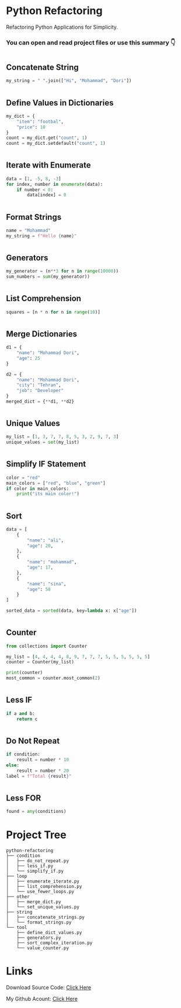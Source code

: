 # Python Refactoring

Refactoring Python Applications for Simplicity.


### You can open and read project files or use this summary 👇


#

## Concatenate String

```python
my_string = " ".join(["Hi", "Mohammad", "Dori"])
```

#

## Define Values in Dictionaries

```python
my_dict = {
    "item": "footbal",
    "price": 10
}
count = my_dict.get("count", 1)
count = my_dict.setdefault("count", 1)
```

#

## Iterate with Enumerate

```python
data = [1, -5, 8, -3]
for index, number in enumerate(data):
    if number < 0:
        data[index] = 0
```

#

## Format Strings

```python
name = "Mohammad"
my_string = f"Hello {name}"
```

#

## Generators

```python
my_generator = (n**3 for n in range(10000))
sum_numbers = sum(my_generator))
```

#

## List Comprehension

```python
squares = [n * n for n in range(10)]

```

#

## Merge Dictionaries

```python
d1 = {
    "name": "Mohammad Dori",
    "age": 25
}

d2 = {
    "name": "Mohammad Dori",
    "city": "Tehran",
    "job": "Developer"
}
merged_dict = {**d1, **d2}
```

#

## Unique Values

```python
my_list = [1, 3, 7, 7, 8, 5, 3, 2, 9, 7, 3]
unique_values = set(my_list)
```

#

## Simplify IF Statement

```python
color = "red"
main_colors = ["red", "blue", "green"]
if color in main_colors:
    print("its main color!")
```

#

## Sort

```python
data = [
    {
        "name": "ali",
        "age": 20,
    },
    {
        "name": "mohammad",
        "age": 17,
    },
    {
        "name": "sina",
        "age": 50
    }
]

sorted_data = sorted(data, key=lambda x: x["age"])
```

#

## Counter

```python
from collections import Counter

my_list = [4, 4, 4, 4, 8, 9, 7, 7, 7, 5, 5, 5, 5, 5, 5]
counter = Counter(my_list)

print(counter)
most_common = counter.most_common(2)

```

#

## Less IF

```python
if a and b:
    return c
```

#

## Do Not Repeat

```python
if condition:
    result = number * 10
else:
    result = number * 20
label = f"Total {result}"
```

#

## Less FOR

```python
found = any(conditions)
```

#

# Project Tree

```
python-refactoring
├── condition
│   ├── do_not_repeat.py
│   ├── less_if.py
│   └── simplify_if.py
├── loop
│   ├── enumerate_iterate.py
│   ├── list_comprehension.py
│   └── use_fewer_loops.py
├── other
│   ├── merge_dict.py
│   └── set_unique_values.py
├── string
│   ├── concatenate_strings.py
│   └── format_strings.py
└── tool
    ├── define_dict_values.py
    ├── generators.py
    ├── sort_complex_iteration.py
    └── value_counter.py
```

#

# Links

Download Source Code: [Click Here](https://github.com/dori-dev/python-refactoring/archive/refs/heads/main.zip)

My Github Acount: [Click Here](https://github.com/dori-dev/)
